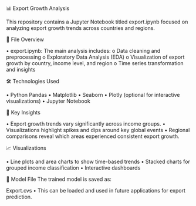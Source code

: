 📊 Export Growth Analysis

This repository contains a Jupyter Notebook titled export.ipynb focused on analyzing export growth trends across countries and regions.

📁 File Overview

•	export.ipynb: The main analysis includes:
o	Data cleaning and preprocessing
o	Exploratory Data Analysis (EDA)
o	Visualization of export growth by country, income level, and region
o	Time series transformation and insights

🛠️ Technologies Used

•	Python Pandas
•	Matplotlib
•	Seaborn
•	Plotly (optional for interactive visualizations)
•	Jupyter Notebook

📌 Key Insights

•	Export growth trends vary significantly across income groups.
•	Visualizations highlight spikes and dips around key global events
•	Regional comparisons reveal which areas experienced consistent export growth.

📈 Visualizations

•	Line plots and area charts to show time-based trends
•	Stacked charts for grouped income classification
•	Interactive dashboards 

💾 Model File The trained model is saved as:

Export.cvs
•	This can be loaded and used in future applications for export prediction.
